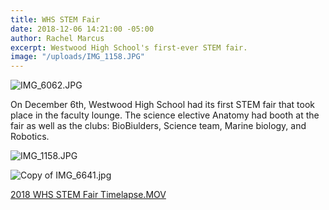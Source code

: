 ```yaml
---
title: WHS STEM Fair
date: 2018-12-06 14:21:00 -05:00
author: Rachel Marcus
excerpt: Westwood High School's first-ever STEM fair.
image: "/uploads/IMG_1158.JPG"
---
```


![IMG_6062.JPG](/uploads/IMG_6062.JPG)

On December 6th, Westwood High School had its first STEM fair that took place in the faculty lounge. The science elective Anatomy had booth at the fair as well as the clubs: BioBiulders, Science team, Marine biology, and Robotics.

![IMG_1158.JPG](/uploads/IMG_1158.JPG)

![Copy of IMG_6641.jpg](/uploads/Copy%20of%20IMG_6641.jpg)

[2018 WHS STEM Fair Timelapse.MOV](/uploads/2018%20WHS%20STEM%20Fair%20Timelapse.MOV)